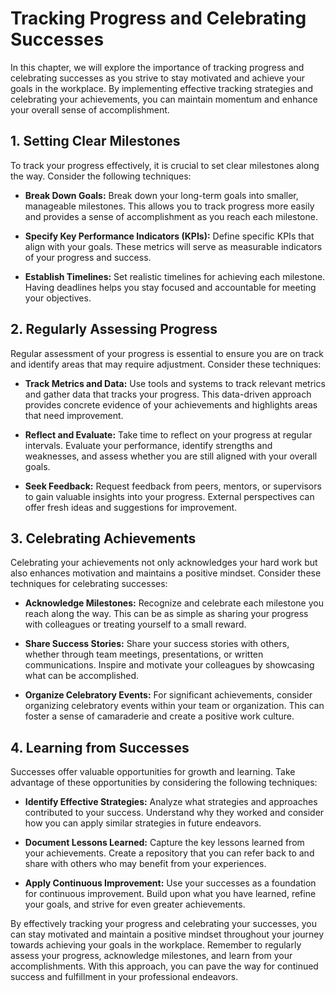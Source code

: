 # Tracking Progress and Celebrating Successes

In this chapter, we will explore the importance of tracking progress and celebrating successes as you strive to stay motivated and achieve your goals in the workplace. By implementing effective tracking strategies and celebrating your achievements, you can maintain momentum and enhance your overall sense of accomplishment.

## 1\. Setting Clear Milestones

To track your progress effectively, it is crucial to set clear milestones along the way. Consider the following techniques:

- **Break Down Goals:** Break down your long-term goals into smaller, manageable milestones. This allows you to track progress more easily and provides a sense of accomplishment as you reach each milestone.
    
- **Specify Key Performance Indicators (KPIs):** Define specific KPIs that align with your goals. These metrics will serve as measurable indicators of your progress and success.
    
- **Establish Timelines:** Set realistic timelines for achieving each milestone. Having deadlines helps you stay focused and accountable for meeting your objectives.
    

## 2\. Regularly Assessing Progress

Regular assessment of your progress is essential to ensure you are on track and identify areas that may require adjustment. Consider these techniques:

- **Track Metrics and Data:** Use tools and systems to track relevant metrics and gather data that tracks your progress. This data-driven approach provides concrete evidence of your achievements and highlights areas that need improvement.
    
- **Reflect and Evaluate:** Take time to reflect on your progress at regular intervals. Evaluate your performance, identify strengths and weaknesses, and assess whether you are still aligned with your overall goals.
    
- **Seek Feedback:** Request feedback from peers, mentors, or supervisors to gain valuable insights into your progress. External perspectives can offer fresh ideas and suggestions for improvement.
    

## 3\. Celebrating Achievements

Celebrating your achievements not only acknowledges your hard work but also enhances motivation and maintains a positive mindset. Consider these techniques for celebrating successes:

- **Acknowledge Milestones:** Recognize and celebrate each milestone you reach along the way. This can be as simple as sharing your progress with colleagues or treating yourself to a small reward.
    
- **Share Success Stories:** Share your success stories with others, whether through team meetings, presentations, or written communications. Inspire and motivate your colleagues by showcasing what can be accomplished.
    
- **Organize Celebratory Events:** For significant achievements, consider organizing celebratory events within your team or organization. This can foster a sense of camaraderie and create a positive work culture.
    

## 4\. Learning from Successes

Successes offer valuable opportunities for growth and learning. Take advantage of these opportunities by considering the following techniques:

- **Identify Effective Strategies:** Analyze what strategies and approaches contributed to your success. Understand why they worked and consider how you can apply similar strategies in future endeavors.
    
- **Document Lessons Learned:** Capture the key lessons learned from your achievements. Create a repository that you can refer back to and share with others who may benefit from your experiences.
    
- **Apply Continuous Improvement:** Use your successes as a foundation for continuous improvement. Build upon what you have learned, refine your goals, and strive for even greater achievements.
    

By effectively tracking your progress and celebrating your successes, you can stay motivated and maintain a positive mindset throughout your journey towards achieving your goals in the workplace. Remember to regularly assess your progress, acknowledge milestones, and learn from your accomplishments. With this approach, you can pave the way for continued success and fulfillment in your professional endeavors.
